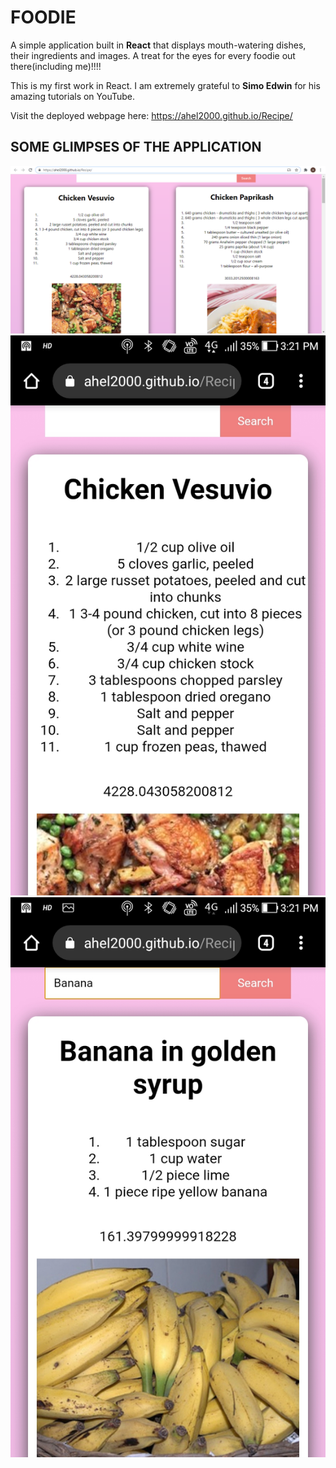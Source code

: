 # FOODIE

A simple application built in **React** that displays mouth-watering dishes, their ingredients and images. A treat for the eyes for every foodie out there(including me)!!!!

This is my first work in React. I am extremely grateful to **Simo Edwin** for his amazing tutorials on YouTube.

Visit the deployed webpage here: https://ahel2000.github.io/Recipe/

## SOME GLIMPSES OF THE APPLICATION

<img src="https://github.com/Ahel2000/Recipe/blob/main/pic1.png"/>
<img src="https://github.com/Ahel2000/Recipe/blob/main/Screenshot_20210116-152114.jpg"/>
<img src="https://github.com/Ahel2000/Recipe/blob/main/Screenshot_20210116-152129.jpg"/>


